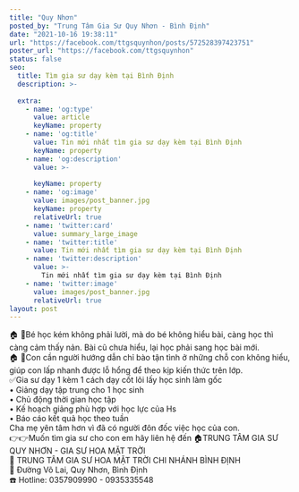 ```yaml
---
title: "Quy Nhơn"
posted_by: "Trung Tâm Gia Sư Quy Nhơn - Bình Định"
date: "2021-10-16 19:38:11"
url: "https://facebook.com/ttgsquynhon/posts/572528397423751"
poster_url: "https://facebook.com/ttgsquynhon"
status: false
seo:
  title: Tìm gia sư dạy kèm tại Bình Định
  description: >-
    
  extra:
    - name: 'og:type'
      value: article
      keyName: property
    - name: 'og:title'
      value: Tin mới nhất tìm gia sư dạy kèm tại Bình Định
      keyName: property
    - name: 'og:description'
      value: >-
        
      keyName: property
    - name: 'og:image'
      value: images/post_banner.jpg
      keyName: property
      relativeUrl: true
    - name: 'twitter:card'
      value: summary_large_image
    - name: 'twitter:title'
      value: Tin mới nhất tìm gia sư dạy kèm tại Bình Định
    - name: 'twitter:description'
      value: >-
        Tin mới nhất tìm gia sư dạy kèm tại Bình Định
    - name: 'twitter:image'
      value: images/post_banner.jpg
      relativeUrl: true
layout: post
---
```

🏠 🏡Bé học kém không phải lười, mà do bé không hiểu bài, càng học thì càng cảm thấy nản. Bài cũ chưa hiểu, lại học phải sang học bài mới.<br>🏠 🏡Con cần người hướng dẫn chỉ bào tận tình ở những chỗ con không hiểu, giúp con lấp nhanh được lỗ hổng để theo kịp kiến thức trên lớp.<br>✅Gia sư dạy 1 kèm 1 cách dạy cốt lõi lấy học sinh làm gốc<br>• Giảng dạy tập trung cho 1 học sinh<br>• Chủ động thời gian học tập<br>• Kế hoạch giảng phù hợp với học lực của Hs<br>• Báo cáo kết quả học theo tuần<br>Cha mẹ yên tâm hơn vì đã có người đôn đốc việc học của con.<br>👉👉Muốn tìm gia sư cho con em hãy liên hệ đến 🏠TRUNG TÂM GIA SƯ QUY NHƠN - GIA SƯ HOA MẶT TRỜI<br>📖 TRUNG TÂM GIA SƯ HOA MẶT TRỜI CHI NHÁNH BÌNH ĐỊNH<br>🚩 Đường Võ Lai, Quy Nhơn, Bình Định<br>☎️ Hotline: 0357909990 - 0935335548
